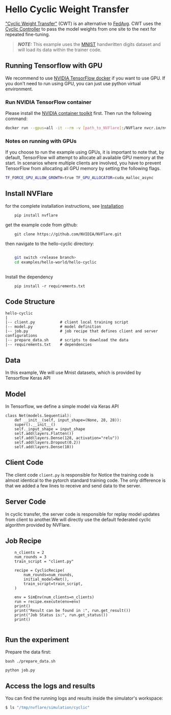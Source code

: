 # Hello Cyclic Weight Transfer

["Cyclic Weight Transfer"](https://pubmed.ncbi.nlm.nih.gov/29617797/
) (CWT) is an alternative to [FedAvg](https://arxiv.org/abs/1602.05629). CWT uses the [Cyclic Controller](https://nvflare.readthedocs.io/en/main/apidocs/nvflare.app_common.workflows.cyclic.html) to pass the model weights from one site to the next for repeated fine-tuning.

> **_NOTE:_** This example uses the [MNIST](http://yann.lecun.com/exdb/mnist/) handwritten digits dataset and will load its data within the trainer code.

## Running Tensorflow with GPU

We recommend to use [NVIDIA TensorFlow docker](https://catalog.ngc.nvidia.com/orgs/nvidia/containers/tensorflow) if you want to use GPU.
If you don't need to run using GPU, you can just use python virtual environment.

### Run NVIDIA TensorFlow container
Please install the [NVIDIA container toolkit](https://docs.nvidia.com/datacenter/cloud-native/container-toolkit/latest/install-guide.html) first.
Then run the following command:

```bash
docker run --gpus=all -it --rm -v [path_to_NVFlare]:/NVFlare nvcr.io/nvidia/tensorflow:xx.xx-tf2-py3
```

### Notes on running with GPUs

If you choose to run the example using GPUs, it is important to note that,
by default, TensorFlow will attempt to allocate all available GPU memory at the start.
In scenarios where multiple clients are involved, you have to prevent TensorFlow from allocating all GPU memory
by setting the following flags.
```bash
TF_FORCE_GPU_ALLOW_GROWTH=true TF_GPU_ALLOCATOR=cuda_malloc_async
```

## Install NVFlare

for the complete installation instructions, see [Installation](https://nvflare.readthedocs.io/en/main/installation.html)
```
    pip install nvflare

```
get the example code from github:
```
    git clone https://github.com/NVIDIA/NVFlare.git
```

then navigate to the hello-cyclic directory:

```bash

    git switch <release branch>
    cd examples/hello-world/hello-cyclic
    
```

Install the dependency

```
    pip install -r requirements.txt
```

## Code Structure

```
hello-cyclic
|
|-- client.py           # client local training script
|-- model.py            # model definition
|-- job.py              # job recipe that defines client and server configurations
|-- prepare_data.sh     # scripts to download the data
|-- requirements.txt    # dependencies
```

## Data

In this example, We will use Mnist datasets, which is provided by 
Tensorflow Keras API 

## Model

In Tensorflow, we define a simple model via Keras API

```
class Net(models.Sequential):
    def __init__(self, input_shape=(None, 28, 28)):
    super().__init__()
    self._input_shape = input_shape
    self.add(layers.Flatten())
    self.add(layers.Dense(128, activation="relu"))
    self.add(layers.Dropout(0.2))
    self.add(layers.Dense(10))
```

## Client Code

The client code ```client.py``` is responsible for Notice the training code is almost identical to the pytorch standard training code.
The only difference is that we added a few lines to receive and send data to the server.

## Server Code

In cyclic transfer, the server code is responsible for
replay model updates from client to another.We will directly use 
the default federated cyclic algorithm provided by NVFlare.

## Job Recipe

```
    n_clients = 2
    num_rounds = 3
    train_script = "client.py"

    recipe = CyclicRecipe(
        num_rounds=num_rounds,
        initial_model=Net(),
        train_script=train_script,
    )

    env = SimEnv(num_clients=n_clients)
    run = recipe.execute(env=env)
    print()
    print("Result can be found in :", run.get_result())
    print("Job Status is:", run.get_status())
    print()


```

## Run the experiment

Prepare the data first:

```
bash ./prepare_data.sh

python job.py
```

## Access the logs and results

You can find the running logs and results inside the simulator's workspace:

```bash
$ ls "/tmp/nvflare/simulation/cyclic"
```
